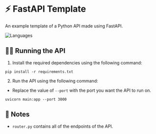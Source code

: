 # ⚡ FastAPI Template
An example template of a Python API made using FastAPI.

![Languages](https://skillicons.dev/icons?i=python,fastapi)

## 🏃‍♂️ Running the API
1. Install the required dependencies using the following command:

```
pip install -r requirements.txt
```

2. Run the API using the following command:

- Replace the value of `--port` with the port you want the API to run on.

```
uvicorn main:app --port 3000
```

## 📝 Notes
- `router.py` contains all of the endpoints of the API.
